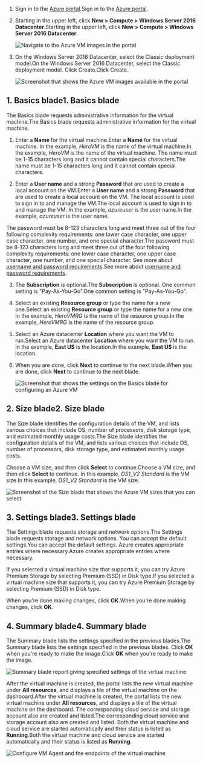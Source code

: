 1. <span data-ttu-id="90cf5-101">Sign in to the [Azure portal](https://portal.azure.com).</span><span class="sxs-lookup"><span data-stu-id="90cf5-101">Sign in to the [Azure portal](https://portal.azure.com).</span></span>

2. <span data-ttu-id="90cf5-102">Starting in the upper left, click **New > Compute > Windows Server 2016 Datacenter**.</span><span class="sxs-lookup"><span data-stu-id="90cf5-102">Starting in the upper left, click **New > Compute > Windows Server 2016 Datacenter**.</span></span>

    ![Navigate to the Azure VM images in the portal](https://docstestmedia1.blob.core.windows.net/azure-media/includes/media/virtual-machines-common-portal-create-fqdn/marketplace-new.png)

3. <span data-ttu-id="90cf5-104">On the Windows Server 2016 Datacenter, select the Classic deployment model.</span><span class="sxs-lookup"><span data-stu-id="90cf5-104">On the Windows Server 2016 Datacenter, select the Classic deployment model.</span></span> <span data-ttu-id="90cf5-105">Click Create.</span><span class="sxs-lookup"><span data-stu-id="90cf5-105">Click Create.</span></span>

    ![Screenshot that shows the Azure VM images available in the portal](https://docstestmedia1.blob.core.windows.net/azure-media/includes/media/virtual-machines-common-portal-create-fqdn/deployment-classic-model.png)

## <a name="1-basics-blade"></a><span data-ttu-id="90cf5-107">1. Basics blade</span><span class="sxs-lookup"><span data-stu-id="90cf5-107">1. Basics blade</span></span>

<span data-ttu-id="90cf5-108">The Basics blade requests administrative information for the virtual machine.</span><span class="sxs-lookup"><span data-stu-id="90cf5-108">The Basics blade requests administrative information for the virtual machine.</span></span>

1. <span data-ttu-id="90cf5-109">Enter a **Name** for the virtual machine.</span><span class="sxs-lookup"><span data-stu-id="90cf5-109">Enter a **Name** for the virtual machine.</span></span> <span data-ttu-id="90cf5-110">In the example, _HeroVM_ is the name of the virtual machine.</span><span class="sxs-lookup"><span data-stu-id="90cf5-110">In the example, _HeroVM_ is the name of the virtual machine.</span></span> <span data-ttu-id="90cf5-111">The name must be 1-15 characters long and it cannot contain special characters.</span><span class="sxs-lookup"><span data-stu-id="90cf5-111">The name must be 1-15 characters long and it cannot contain special characters.</span></span>

2. <span data-ttu-id="90cf5-112">Enter a **User name** and a strong **Password** that are used to create a local account on the VM.</span><span class="sxs-lookup"><span data-stu-id="90cf5-112">Enter a **User name** and a strong **Password** that are used to create a local account on the VM.</span></span> <span data-ttu-id="90cf5-113">The local account is used to sign in to and manage the VM.</span><span class="sxs-lookup"><span data-stu-id="90cf5-113">The local account is used to sign in to and manage the VM.</span></span> <span data-ttu-id="90cf5-114">In the example, _azureuser_ is the user name.</span><span class="sxs-lookup"><span data-stu-id="90cf5-114">In the example, _azureuser_ is the user name.</span></span>

 <span data-ttu-id="90cf5-115">The password must be 8-123 characters long and meet three out of the four following complexity requirements: one lower case character, one upper case character, one number, and one special character.</span><span class="sxs-lookup"><span data-stu-id="90cf5-115">The password must be 8-123 characters long and meet three out of the four following complexity requirements: one lower case character, one upper case character, one number, and one special character.</span></span> <span data-ttu-id="90cf5-116">See more about [username and password requirements](../articles/virtual-machines/windows/faq.md).</span><span class="sxs-lookup"><span data-stu-id="90cf5-116">See more about [username and password requirements](../articles/virtual-machines/windows/faq.md).</span></span>

3. <span data-ttu-id="90cf5-117">The **Subscription** is optional.</span><span class="sxs-lookup"><span data-stu-id="90cf5-117">The **Subscription** is optional.</span></span> <span data-ttu-id="90cf5-118">One common setting is "Pay-As-You-Go".</span><span class="sxs-lookup"><span data-stu-id="90cf5-118">One common setting is "Pay-As-You-Go".</span></span>

4. <span data-ttu-id="90cf5-119">Select an existing **Resource group** or type the name for a new one.</span><span class="sxs-lookup"><span data-stu-id="90cf5-119">Select an existing **Resource group** or type the name for a new one.</span></span> <span data-ttu-id="90cf5-120">In the example, _HeroVMRG_ is the name of the resource group.</span><span class="sxs-lookup"><span data-stu-id="90cf5-120">In the example, _HeroVMRG_ is the name of the resource group.</span></span>

5. <span data-ttu-id="90cf5-121">Select an Azure datacenter **Location** where you want the VM to run.</span><span class="sxs-lookup"><span data-stu-id="90cf5-121">Select an Azure datacenter **Location** where you want the VM to run.</span></span> <span data-ttu-id="90cf5-122">In the example, **East US** is the location.</span><span class="sxs-lookup"><span data-stu-id="90cf5-122">In the example, **East US** is the location.</span></span>

6. <span data-ttu-id="90cf5-123">When you are done, click **Next** to continue to the next blade.</span><span class="sxs-lookup"><span data-stu-id="90cf5-123">When you are done, click **Next** to continue to the next blade.</span></span>

    ![Screenshot that shows the settings on the Basics blade for configuring an Azure VM](https://docstestmedia1.blob.core.windows.net/azure-media/includes/media/virtual-machines-common-portal-create-fqdn/basics-blade-classic.png)

## <a name="2-size-blade"></a><span data-ttu-id="90cf5-125">2. Size blade</span><span class="sxs-lookup"><span data-stu-id="90cf5-125">2. Size blade</span></span>

<span data-ttu-id="90cf5-126">The Size blade identifies the configuration details of the VM, and lists various choices that include OS, number of processors, disk storage type, and estimated monthly usage costs.</span><span class="sxs-lookup"><span data-stu-id="90cf5-126">The Size blade identifies the configuration details of the VM, and lists various choices that include OS, number of processors, disk storage type, and estimated monthly usage costs.</span></span>  

<span data-ttu-id="90cf5-127">Choose a VM size, and then click **Select** to continue.</span><span class="sxs-lookup"><span data-stu-id="90cf5-127">Choose a VM size, and then click **Select** to continue.</span></span> <span data-ttu-id="90cf5-128">In this example, _DS1_\__V2 Standard_ is the VM size.</span><span class="sxs-lookup"><span data-stu-id="90cf5-128">In this example, _DS1_\__V2 Standard_ is the VM size.</span></span>

  ![Screenshot of the Size blade that shows the Azure VM sizes that you can select](https://docstestmedia1.blob.core.windows.net/azure-media/includes/media/virtual-machines-common-portal-create-fqdn/vm-size-classic.png)


## <a name="3-settings-blade"></a><span data-ttu-id="90cf5-130">3. Settings blade</span><span class="sxs-lookup"><span data-stu-id="90cf5-130">3. Settings blade</span></span>

<span data-ttu-id="90cf5-131">The Settings blade requests storage and network options.</span><span class="sxs-lookup"><span data-stu-id="90cf5-131">The Settings blade requests storage and network options.</span></span> <span data-ttu-id="90cf5-132">You can accept the default settings.</span><span class="sxs-lookup"><span data-stu-id="90cf5-132">You can accept the default settings.</span></span> <span data-ttu-id="90cf5-133">Azure creates appropriate entries where necessary.</span><span class="sxs-lookup"><span data-stu-id="90cf5-133">Azure creates appropriate entries where necessary.</span></span>

<span data-ttu-id="90cf5-134">If you selected a virtual machine size that supports it, you can try Azure Premium Storage by selecting Premium (SSD) in Disk type.</span><span class="sxs-lookup"><span data-stu-id="90cf5-134">If you selected a virtual machine size that supports it, you can try Azure Premium Storage by selecting Premium (SSD) in Disk type.</span></span>

<span data-ttu-id="90cf5-135">When you're done making changes, click **OK**.</span><span class="sxs-lookup"><span data-stu-id="90cf5-135">When you're done making changes, click **OK**.</span></span>

## <a name="4-summary-blade"></a><span data-ttu-id="90cf5-136">4. Summary blade</span><span class="sxs-lookup"><span data-stu-id="90cf5-136">4. Summary blade</span></span>

<span data-ttu-id="90cf5-137">The Summary blade lists the settings specified in the previous blades.</span><span class="sxs-lookup"><span data-stu-id="90cf5-137">The Summary blade lists the settings specified in the previous blades.</span></span> <span data-ttu-id="90cf5-138">Click **OK** when you're ready to make the image.</span><span class="sxs-lookup"><span data-stu-id="90cf5-138">Click **OK** when you're ready to make the image.</span></span>

 ![Summary blade report giving specified settings of the virtual machine](https://docstestmedia1.blob.core.windows.net/azure-media/includes/media/virtual-machines-common-portal-create-fqdn/summary-blade-classic.png)

<span data-ttu-id="90cf5-140">After the virtual machine is created, the portal lists the new virtual machine under **All resources**, and displays a tile of the virtual machine on the dashboard.</span><span class="sxs-lookup"><span data-stu-id="90cf5-140">After the virtual machine is created, the portal lists the new virtual machine under **All resources**, and displays a tile of the virtual machine on the dashboard.</span></span> <span data-ttu-id="90cf5-141">The corresponding cloud service and storage account also are created and listed.</span><span class="sxs-lookup"><span data-stu-id="90cf5-141">The corresponding cloud service and storage account also are created and listed.</span></span> <span data-ttu-id="90cf5-142">Both the virtual machine and cloud service are started automatically and their status is listed as **Running**.</span><span class="sxs-lookup"><span data-stu-id="90cf5-142">Both the virtual machine and cloud service are started automatically and their status is listed as **Running**.</span></span>

 ![Configure VM Agent and the endpoints of the virtual machine](https://docstestmedia1.blob.core.windows.net/azure-media/includes/media/virtual-machines-common-portal-create-fqdn/portal-with-new-vm.png)






